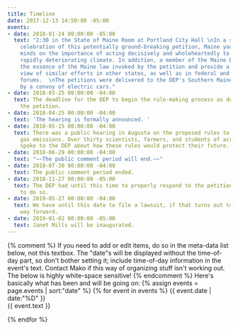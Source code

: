 ```yaml
---
title: Timeline
date: 2017-12-13 14:50:00 -05:00
events:
- date: 2018-01-24 00:00:00 -05:00
  text: "2:30 in the State of Maine Room at Portland City Hall \nIn a spirited, art-filled
    celebration of this potentially ground-breaking petition, Maine youth spoke their
    minds on the importance of acting decisively and wholeheartedly to address earth’s
    rapidly deteriorating climate. In addition, a member of the Maine bar addressed
    the essence of the Maine law invoked by the petition and provide a bird’s eye
    view of similar efforts in other states, as well as in federal and international
    forums.  \nThe petitions were delivered to the DEP's Southern Maine Regional Office
    by a convoy of electric cars."
- date: 2018-03-25 00:00:00 -04:00
  text: The deadline for the DEP to begin the rule-making process as described in
    the petition.
- date: 2018-04-25 00:00:00 -04:00
  text: 'The hearing is formally announced. '
- date: 2018-05-15 00:00:00 -04:00
  text: There was a public hearing in Augusta on the proposed rules to to reduce greenhouse
    gas emissions. Over thirty scientists, farmers, and students of across generations
    spoke to the DEP about how these rules would protect their future.
- date: 2018-06-29 00:00:00 -04:00
  text: "~~The public comment period will end.~~"
- date: 2018-07-30 00:00:00 -04:00
  text: The public comment period ended.
- date: 2018-11-27 00:00:00 -05:00
  text: The DEP had until this time to properly respond to the petition; they failed
    to do so.
- date: 2019-05-27 00:00:00 -04:00
  text: We have until this date to file a lawsuit, if that turns out to be the best
    way forward.
- date: 2019-01-02 00:00:00 -05:00
  text: Janet Mills will be inaugurated.
---
```


{% comment %}
If you need to add or edit items, do so in the meta-data list below, not this textbox.
The "date"s will be displayed without the time-of-day part, so don't bother setting it; include time-of-day information in the event's text.
Contact Mako if this way of organizing stuff isn't working out. The below is highly white-space sensitive!
{% endcomment %}
Here's basically what has been and will be going on:
{% assign events = page.events | sort:"date" %}
{% for event in events %}
{{ event.date | date:"%D" }}  
{{ event.text }}

{% endfor %}
